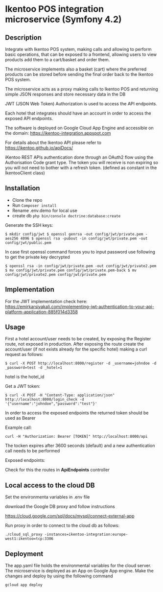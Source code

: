 Ikentoo POS integration microservice (Symfony 4.2)
=============================

## Description

Integrate with Ikentoo POS system, making calls and allowing to
perform basic operations, that can be exposed to a frontend, allowing users to
view products add them to a cart/basket and order them. 

The microservice implements also a basket (cart) where the preferred products can be 
stored before sending the final order back to the Ikentoo POS system. 

The microservice acts as a proxy making calls to Ikentoo POS and returning simple JSON
responses and store necessary data in the DB

JWT (JSON Web Token) Authorization is used to access the API endpoints. 

Each hotel that integrates should have an account in order to access the exposed
API endpoints.

The software is deployed on Google Cloud App Engine and accessible
on the domain: https://ikentoo-integration.appspot.com

For details about the Ikentoo API please refer to 
https://ikentoo.github.io/apiDocs/

iKentoo REST APIs authentication done through an OAuth2 flow using the 
Authorisation Code grant type.
The token you will receive is non expiring so you will not need to 
bother with a refresh token. (defined as constant in the IkentooClient class)

## Installation

* Clone the repo
* Run `Composer install`
* Rename .env.demo for local use
* create db `php bin/console doctrine:database:create`

Generate the SSH keys:

`$ mkdir config/jwt
 $ openssl genrsa -out config/jwt/private.pem -aes256 4096
 $ openssl rsa -pubout -in config/jwt/private.pem -out config/jwt/public.pem`
 
 In case first openssl command forces you to input password use following to get 
 the private key decrypted
 
 `$ openssl rsa -in config/jwt/private.pem -out config/jwt/private2.pem
  $ mv config/jwt/private.pem config/jwt/private.pem-back
  $ mv config/jwt/private2.pem config/jwt/private.pem`

## Implementation

For the JWT implementation check here: https://emirkarsiyakali.com/implementing-jwt-authentication-to-your-api-platform-application-885f014d3358

## Usage

First a hotel account/user needs to be created, by exposing the Register route, 
not exposed in production. After exposing the route create the account/user
(if not exists already for the specific hotel) making a curl request as follows:

`$ curl -X POST http://localhost:8000/register -d _username=johndoe -d _password=test -d _hotel=1` 

hotel is the hotel_id

Get a JWT token:

`$ curl -X POST -H "Content-Type: application/json" http://localhost:8000/login_check -d '{"username":"johndoe","password":"test"}'`

In order to access the exposed endpoints the returned token should be used as Bearer

Example call:

`curl -H "Authorization: Bearer [TOKEN]" http://localhost:8000/api`

The tocken expires after 3600 seconds (default) and a new authentication call
needs to be performed

Exposed endpoints:

Check for this the routes in **ApiEndpoints** controller


## Local access to the cloud DB

Set the environmenta variables in .env file

download the Google DB proxy and follow instructions

https://cloud.google.com/sql/docs/mysql/connect-external-app

Run proxy in order to connect to the cloud db as follows:

`./cloud_sql_proxy -instances=ikentoo-integration:europe-west1:ikentoo=tcp:3306`


## Deployment

The app.yaml file holds the environmental variables for the cloud server.
The microservice is deployed as an App on Google App engine. 
Make the changes and deploy by using the following command

`gcloud app deploy`

